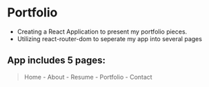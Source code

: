 # Portfolio
- Creating a React Application to present my portfolio pieces.
- Utilizing react-router-dom to seperate my app into several pages

## App includes 5 pages: 
> Home -
> About -
> Resume -
> Portfolio -
> Contact 

